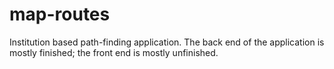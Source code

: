 # map-routes
Institution based path-finding application. The back end of the application is mostly finished; the front end is mostly unfinished.
